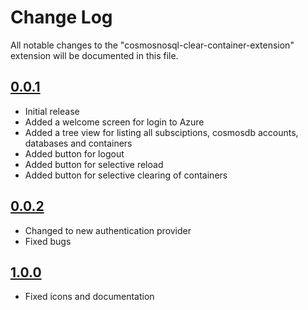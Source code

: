 # Change Log

All notable changes to the "cosmosnosql-clear-container-extension" extension will be documented in this file.

## [0.0.1](https://github.com/tjarkpr/cosmosnosql-clear-container-extension/releases)

- Initial release
- Added a welcome screen for login to Azure
- Added a tree view for listing all subsciptions, cosmosdb accounts, databases and containers
- Added button for logout
- Added button for selective reload
- Added button for selective clearing of containers

## [0.0.2](https://github.com/tjarkpr/cosmosnosql-clear-container-extension/releases)

- Changed to new authentication provider
- Fixed bugs

## [1.0.0](https://github.com/tjarkpr/cosmosnosql-clear-container-extension/releases)

- Fixed icons and documentation
